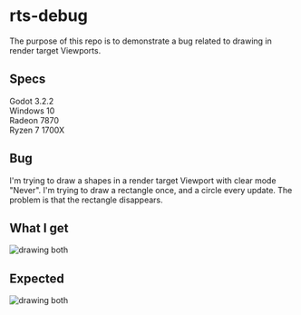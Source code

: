 # rts-debug

The purpose of this repo is to demonstrate a bug related to drawing in render target Viewports.

## Specs
Godot 3.2.2  
Windows 10  
Radeon 7870  
Ryzen 7 1700X  

## Bug

I'm trying to draw a shapes in a render target Viewport with clear mode "Never". I'm trying to draw a rectangle once, and a circle every update. The problem is that the rectangle disappears.

## What I get

![drawing both](https://i.imgur.com/eaJGEj2.png)

## Expected

![drawing both](https://i.imgur.com/PELRr8d.png)
